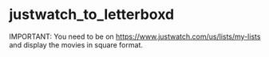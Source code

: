 # justwatch_to_letterboxd
IMPORTANT: You need to be on https://www.justwatch.com/us/lists/my-lists and display the movies in square format.
